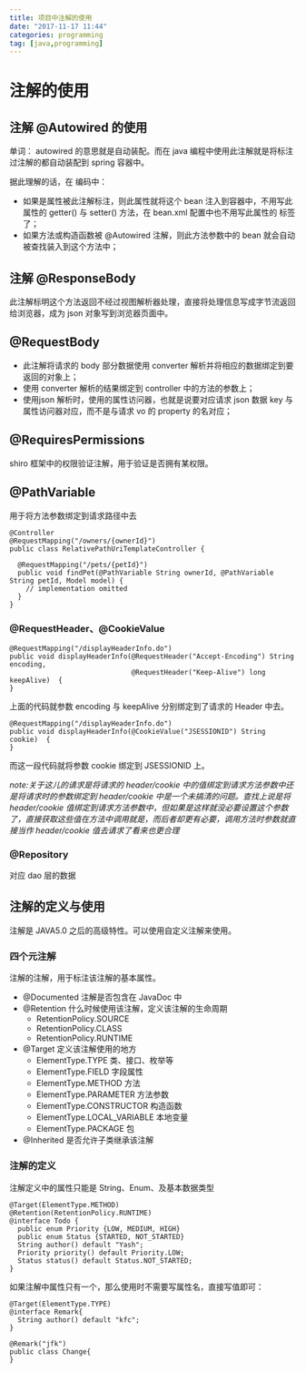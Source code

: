 ```yaml
---
title: 项目中注解的使用
date: "2017-11-17 11:44"
categories: programming
tag: [java,programming]
---
```


# 注解的使用

## 注解 @Autowired 的使用

单词： autowired 的意思就是自动装配。而在 java 编程中使用此注解就是将标注过注解的都自动装配到 spring 容器中。

据此理解的话，在 编码中：
- 如果是属性被此注解标注，则此属性就将这个 bean 注入到容器中，不用写此属性的 getter() 与 setter() 方法，在 bean.xml 配置中也不用写此属性的 <property> 标签了；
- 如果方法或构造函数被 @Autowired 注解，则此方法参数中的 bean 就会自动被查找装入到这个方法中；

## 注解 @ResponseBody

此注解标明这个方法返回不经过视图解析器处理，直接将处理信息写成字节流返回给浏览器，成为 json 对象写到浏览器页面中。

## @RequestBody

- 此注解将请求的 body 部分数据使用 converter 解析并将相应的数据绑定到要返回的对象上；
- 使用 converter 解析的结果绑定到 controller 中的方法的参数上；
- 使用json 解析时，使用的属性访问器，也就是说要对应请求 json 数据 key 与属性访问器对应，而不是与请求 vo 的 property 的名对应；

## @RequiresPermissions

shiro 框架中的权限验证注解，用于验证是否拥有某权限。

## @PathVariable
用于将方法参数绑定到请求路径中去
```
@Controller  
@RequestMapping("/owners/{ownerId}")  
public class RelativePathUriTemplateController {  

  @RequestMapping("/pets/{petId}")  
  public void findPet(@PathVariable String ownerId, @PathVariable String petId, Model model) {      
    // implementation omitted   
  }  
}  
```
### @RequestHeader、@CookieValue

```
@RequestMapping("/displayHeaderInfo.do")  
public void displayHeaderInfo(@RequestHeader("Accept-Encoding") String encoding,  
                              @RequestHeader("Keep-Alive") long keepAlive)  {  
}  
```
上面的代码就参数 encoding 与 keepAlive 分别绑定到了请求的 Header 中去。
```
@RequestMapping("/displayHeaderInfo.do")  
public void displayHeaderInfo(@CookieValue("JSESSIONID") String cookie)  {  
}
```
而这一段代码就将参数 cookie 绑定到 JSESSIONID 上。

_note:关于这儿的请求是将请求的 header/cookie 中的值绑定到请求方法参数中还是将请求时的参数绑定到 header/cookie 中是一个未搞清的问题。查找上说是将 header/cookie 值绑定到请求方法参数中，但如果是这样就没必要设置这个参数了，直接获取这些值在方法中调用就是，而后者却更有必要，调用方法时参数就直接当作 header/cookie 值去请求了看来也更合理_


### @Repository

对应 dao 层的数据

## 注解的定义与使用

注解是 JAVA5.0 之后的高级特性。可以使用自定义注解来使用。

### 四个元注解

注解的注解，用于标注该注解的基本属性。
- @Documented 注解是否包含在 JavaDoc 中
- @Retention 什么时候使用该注解，定义该注解的生命周期
  - RetentionPolicy.SOURCE
  - RetentionPolicy.CLASS
  - RetentionPolicy.RUNTIME
- @Target 定义该注解使用的地方
  - ElementType.TYPE 类、接口、枚举等
  - ElementType.FIELD 字段属性
  - ElementType.METHOD 方法
  - ElementType.PARAMETER 方法参数
  - ElementType.CONSTRUCTOR 构造函数
  - ElementType.LOCAL_VARIABLE 本地变量
  - ElementType.PACKAGE 包
- @Inherited 是否允许子类继承该注解

### 注解的定义

注解定义中的属性只能是 String、Enum、及基本数据类型

```
@Target(ElementType.METHOD)
@Retention(RetentionPolicy.RUNTIME)
@interface Todo {
  public enum Priority {LOW, MEDIUM, HIGH}
  public enum Status {STARTED, NOT_STARTED}
  String author() default "Yash";
  Priority priority() default Priority.LOW;
  Status status() default Status.NOT_STARTED;
}
```
如果注解中属性只有一个，那么使用时不需要写属性名，直接写值即可：

```
@Target(ElementType.TYPE)
@interface Remark{
  String author() default "kfc";
}

@Remark("jfk")
public class Change{
}
```
